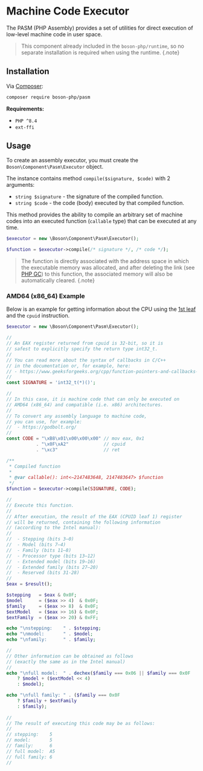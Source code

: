 # Machine Code Executor

The PASM (PHP Assembly) provides a set of utilities for 
direct execution of low-level machine code in user space.

> This component already included in the `boson-php/runtime`,
> so no separate installation is required when using the runtime.
{.note}


## Installation

Via [Composer](https://getcomposer.org/doc/01-basic-usage.md#installing-dependencies):

```bash
composer require boson-php/pasm
```

**Requirements:**

* `PHP ^8.4`
* `ext-ffi`

## Usage

To create an assembly executor, you must create the `Boson\Component\Pasm\Executor` 
object. 

The instance contains method `compile($signature, $code)` with 2 arguments: 
- `string $signature` - the signature of the compiled function. 
- `string $code` - the code (body) executed by that compiled function.

This method provides the ability to compile an arbitrary set of machine codes 
into an executed function (`callable` type) that can be executed at any time.

```php
$executor = new \Boson\Component\Pasm\Executor();

$function = $executor->compile(/* signature */, /* code */);
```

> The function is directly associated with the address space in which the 
> executable memory was allocated, and after deleting the link (see 
>[PHP GC](https://www.php.net/manual/en/features.gc.php)) to this 
> function, the associated memory will also be automatically cleared.
{.note}

### AMD64 (x86_64) Example

Below is an example for getting information about the CPU using the 
[1st leaf](https://software.intel.com/content/www/us/en/develop/download/intel-64-and-ia-32-architectures-software-developers-manual-volume-2a-instruction-set-reference-a-l.html) 
and the `cpuid` instruction.

```php
$executor = new \Boson\Component\Pasm\Executor();

//
// An EAX register returned from cpuid is 32-bit, so it is 
// safest to explicitly specify the return type int32_t.
//
// You can read more about the syntax of callbacks in C/C++ 
// in the documentation or, for example, here:
// - https://www.geeksforgeeks.org/cpp/function-pointers-and-callbacks-in-cpp/
//
const SIGNATURE = 'int32_t(*)()';

//
// In this case, it is machine code that can only be executed on 
// AMD64 (x86_64) and compatible (i.e. x86) architectures.
//
// To convert any assembly language to machine code, 
// you can use, for example:
//  - https://godbolt.org/
//
const CODE = "\xB8\x01\x00\x00\x00" // mov eax, 0x1 
           . "\x0F\xA2"             // cpuid        
           . "\xc3"                 // ret 

/**
 * Compiled function
 *
 * @var callable(): int<−2147483648, 2147483647> $function
 */
$function = $executor->compile(SIGNATURE, CODE);

// 
// Execute this function.
//
// After execution, the result of the EAX (CPUID leaf 1) register 
// will be returned, containing the following information 
// (according to the Intel manual):
//
//  - Stepping (bits 3–0)
//  - Model (bits 7–4)
//  - Family (bits 11–8)
//  - Processor type (bits 13–12)
//  - Extended model (bits 19–16)
//  - Extended family (bits 27–20)
//  - Reserved (bits 31-28)
//
$eax = $result();

$stepping   = $eax & 0x0F;
$model      = ($eax >> 4)  & 0x0F;
$family     = ($eax >> 8)  & 0x0F;
$extModel   = ($eax >> 16) & 0x0F;
$extFamily  = ($eax >> 20) & 0xFF;

echo "\nstepping:    " . $stepping;
echo "\nmodel:       " . $model;
echo "\nfamily:      " . $family;

//
// Other information can be obtained as follows 
// (exactly the same as in the Intel manual)
//
echo "\nfull model:  " . dechex($family === 0x06 || $family === 0x0F 
    ? $model + ($extModel << 4) 
    : $model);

echo "\nfull family: " . ($family === 0x0F 
    ? $family + $extFamily 
    : $family);
  
//  
// The result of executing this code may be as follows:
//
// stepping:    5
// model:       5
// family:      6
// full model:  A5
// full family: 6
//
```